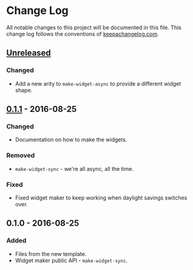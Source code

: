 # Change Log
All notable changes to this project will be documented in this file. This change log follows the conventions of [keepachangelog.com](http://keepachangelog.com/).

## [Unreleased]
### Changed
- Add a new arity to `make-widget-async` to provide a different widget shape.

## [0.1.1] - 2016-08-25
### Changed
- Documentation on how to make the widgets.

### Removed
- `make-widget-sync` - we're all async, all the time.

### Fixed
- Fixed widget maker to keep working when daylight savings switches over.

## 0.1.0 - 2016-08-25
### Added
- Files from the new template.
- Widget maker public API - `make-widget-sync`.

[Unreleased]: https://github.com/your-name/quarters/compare/0.1.1...HEAD
[0.1.1]: https://github.com/your-name/quarters/compare/0.1.0...0.1.1
